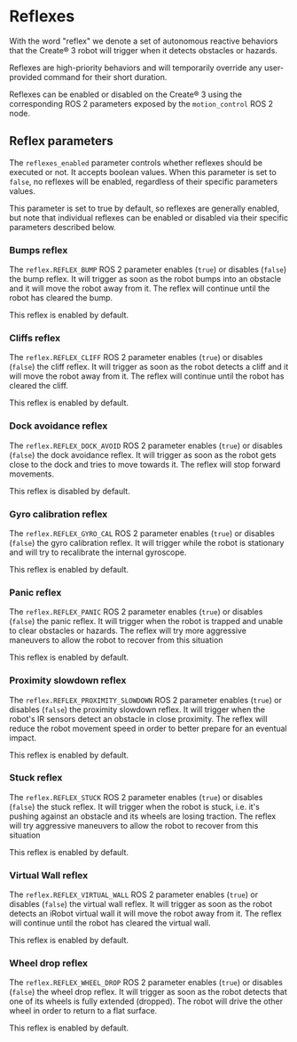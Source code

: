# Reflexes

With the word "reflex" we denote a set of autonomous reactive behaviors that the Create® 3 robot will trigger when it detects obstacles or hazards.

Reflexes are high-priority behaviors and will temporarily override any user-provided command for their short duration.

Reflexes can be enabled or disabled on the Create® 3 using the corresponding ROS 2 parameters exposed by the `motion_control` ROS 2 node.

## Reflex parameters

The `reflexes_enabled` parameter controls whether reflexes should be executed or not. It accepts boolean values.
When this parameter is set to `false`, no reflexes will be enabled, regardless of their specific parameters values.

This parameter is set to true by default, so reflexes are generally enabled, but note that individual reflexes can be enabled or disabled via their specific parameters described below.

### Bumps reflex

The `reflex.REFLEX_BUMP` ROS 2 parameter enables (`true`) or disables (`false`) the bump reflex.
It will trigger as soon as the robot bumps into an obstacle and it will move the robot away from it.
The reflex will continue until the robot has cleared the bump.

This reflex is enabled by default.

### Cliffs reflex

The `reflex.REFLEX_CLIFF` ROS 2 parameter enables (`true`) or disables (`false`) the cliff reflex.
It will trigger as soon as the robot detects a cliff and it will move the robot away from it.
The reflex will continue until the robot has cleared the cliff.

This reflex is enabled by default.

### Dock avoidance reflex

The `reflex.REFLEX_DOCK_AVOID` ROS 2 parameter enables (`true`) or disables (`false`) the dock avoidance reflex.
It will trigger as soon as the robot gets close to the dock and tries to move towards it.
The reflex will stop forward movements.

This reflex is disabled by default.

### Gyro calibration reflex

The `reflex.REFLEX_GYRO_CAL` ROS 2 parameter enables (`true`) or disables (`false`) the gyro calibration reflex.
It will trigger while the robot is stationary and will try to recalibrate the internal gyroscope.

This reflex is enabled by default.

### Panic reflex

The `reflex.REFLEX_PANIC` ROS 2 parameter enables (`true`) or disables (`false`) the panic reflex.
It will trigger when the robot is trapped and unable to clear obstacles or hazards.
The reflex will try more aggressive maneuvers to allow the robot to recover from this situation

This reflex is enabled by default.

### Proximity slowdown reflex

The `reflex.REFLEX_PROXIMITY_SLOWDOWN` ROS 2 parameter enables (`true`) or disables (`false`) the proximity slowdown reflex.
It will trigger when the robot's IR sensors detect an obstacle in close proximity.
The reflex will reduce the robot movement speed in order to better prepare for an eventual impact.

This reflex is enabled by default.

### Stuck reflex

The `reflex.REFLEX_STUCK` ROS 2 parameter enables (`true`) or disables (`false`) the stuck reflex.
It will trigger when the robot is stuck, i.e. it's pushing against an obstacle and its wheels are losing traction.
The reflex will try aggressive maneuvers to allow the robot to recover from this situation

This reflex is enabled by default.

### Virtual Wall reflex

The `reflex.REFLEX_VIRTUAL_WALL` ROS 2 parameter enables (`true`) or disables (`false`) the virtual wall reflex.
It will trigger as soon as the robot detects an iRobot virtual wall it will move the robot away from it.
The reflex will continue until the robot has cleared the virtual wall.

This reflex is enabled by default.

### Wheel drop reflex

The `reflex.REFLEX_WHEEL_DROP` ROS 2 parameter enables (`true`) or disables (`false`) the wheel drop reflex.
It will trigger as soon as the robot detects that one of its wheels is fully extended (dropped).
The robot will drive the other wheel in order to return to a flat surface.

This reflex is enabled by default.
